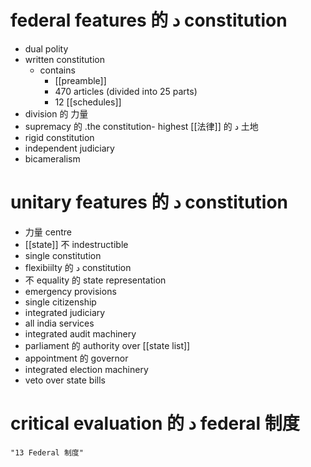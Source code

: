 # federal features 的  د constitution
- dual polity
- written constitution
	- contains 
		- [[preamble]]
		- 470 articles (divided into 25 parts)
		- 12 [[schedules]]
- division 的  力量  
- supremacy 的 .the constitution- highest [[法律]] 的 د 土地 
- rigid constitution
- independent judiciary
- bicameralism

# unitary features 的  د constitution
- 力量  centre
- [[state]] 不  indestructible
- single constitution
- flexibiilty 的  د constitution
- 不  equality 的  state representation
- emergency provisions
- single citizenship 
- integrated judiciary
- all india services
- integrated audit machinery
- parliament 的  authority over [[state list]]
- appointment 的  governor
- integrated election machinery
- veto over state bills


# critical evaluation 的 د federal 制度 

```query
"13 Federal 制度"
```